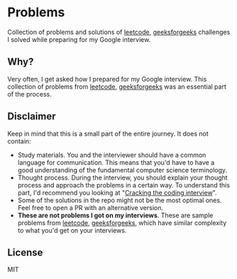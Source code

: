 # Problems

Collection of problems and solutions of [leetcode](https://leetcode.com/), [geeksforgeeks](https://www.geeksforgeeks.org/) challenges I solved while preparing for my Google interview.

## Why?

Very often, I get asked how I prepared for my Google interview. This collection of problems from [leetcode](https://leetcode.com/), [geeksforgeeks](https://www.geeksforgeeks.org/) was an essential part of the process.

## Disclaimer

Keep in mind that this is a small part of the entire journey. It does not contain:

- Study materials. You and the interviewer should have a common language for communication. This means that you'd have to have a good understanding of the fundamental computer science terminology.
- Thought process. During the interview, you should explain your thought process and approach the problems in a certain way. To understand this part, I'd recommend you looking at "[Cracking the coding interview](https://www.amazon.com/Cracking-Coding-Interview-Programming-Questions/dp/098478280X)".
- Some of the solutions in the repo might not be the most optimal ones. Feel free to open a PR with an alternative version.
- **These are not problems I got on my interviews**. These are sample problems from [leetcode](https://leetcode.com), [geeksforgeeks](https://www.geeksforgeeks.org/), which have similar complexity to what you'd get on your interviews.

## License

MIT
